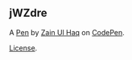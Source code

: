 jWZdre
------


A [Pen](http://codepen.io/drsherlock/pen/jWZdre) by [Zain Ul Haq](http://codepen.io/drsherlock) on [CodePen](http://codepen.io/).

[License](http://codepen.io/drsherlock/pen/jWZdre/license).